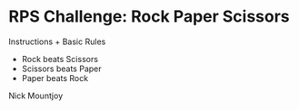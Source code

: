# RPS Challenge: Rock Paper Scissors

Instructions + Basic Rules

- Rock beats Scissors
- Scissors beats Paper
- Paper beats Rock

Nick Mountjoy
